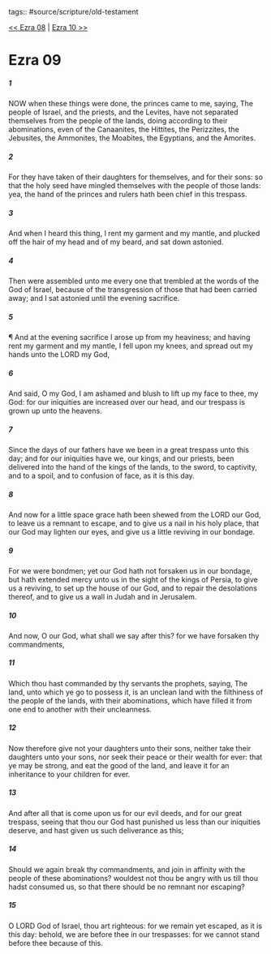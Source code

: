 tags:: #source/scripture/old-testament

[<< Ezra 08](/old-testament/15_Ezra/Ezra_08.md) | [Ezra 10 >>](/old-testament/15_Ezra/Ezra_10.md)

# Ezra 09

##### 1

NOW when these things were done, the princes came to me, saying, The people of Israel, and the priests, and the Levites, have not separated themselves from the people of the lands, doing according to their abominations, even of the Canaanites, the Hittites, the Perizzites, the Jebusites, the Ammonites, the Moabites, the Egyptians, and the Amorites.

##### 2

For they have taken of their daughters for themselves, and for their sons: so that the holy seed have mingled themselves with the people of those lands: yea, the hand of the princes and rulers hath been chief in this trespass.

##### 3

And when I heard this thing, I rent my garment and my mantle, and plucked off the hair of my head and of my beard, and sat down astonied.

##### 4

Then were assembled unto me every one that trembled at the words of the God of Israel, because of the transgression of those that had been carried away; and I sat astonied until the evening sacrifice.

##### 5

¶ And at the evening sacrifice I arose up from my heaviness; and having rent my garment and my mantle, I fell upon my knees, and spread out my hands unto the LORD my God,

##### 6

And said, O my God, I am ashamed and blush to lift up my face to thee, my God: for our iniquities are increased over our head, and our trespass is grown up unto the heavens.

##### 7

Since the days of our fathers have we been in a great trespass unto this day; and for our iniquities have we, our kings, and our priests, been delivered into the hand of the kings of the lands, to the sword, to captivity, and to a spoil, and to confusion of face, as it is this day.

##### 8

And now for a little space grace hath been shewed from the LORD our God, to leave us a remnant to escape, and to give us a nail in his holy place, that our God may lighten our eyes, and give us a little reviving in our bondage.

##### 9

For we were bondmen; yet our God hath not forsaken us in our bondage, but hath extended mercy unto us in the sight of the kings of Persia, to give us a reviving, to set up the house of our God, and to repair the desolations thereof, and to give us a wall in Judah and in Jerusalem.

##### 10

And now, O our God, what shall we say after this? for we have forsaken thy commandments,

##### 11

Which thou hast commanded by thy servants the prophets, saying, The land, unto which ye go to possess it, is an unclean land with the filthiness of the people of the lands, with their abominations, which have filled it from one end to another with their uncleanness.

##### 12

Now therefore give not your daughters unto their sons, neither take their daughters unto your sons, nor seek their peace or their wealth for ever: that ye may be strong, and eat the good of the land, and leave it for an inheritance to your children for ever.

##### 13

And after all that is come upon us for our evil deeds, and for our great trespass, seeing that thou our God hast punished us less than our iniquities deserve, and hast given us such deliverance as this;

##### 14

Should we again break thy commandments, and join in affinity with the people of these abominations? wouldest not thou be angry with us till thou hadst consumed us, so that there should be no remnant nor escaping?

##### 15

O LORD God of Israel, thou art righteous: for we remain yet escaped, as it is this day: behold, we are before thee in our trespasses: for we cannot stand before thee because of this.
